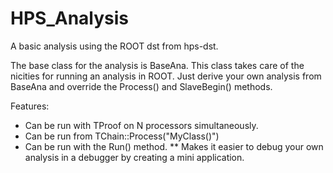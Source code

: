 # HPS_Analysis

A basic analysis using the ROOT dst from hps-dst.

The base class for the analysis is BaseAna. This class takes care of the nicities for running an analysis in ROOT. 
Just derive your own analysis from BaseAna and override the Process() and SlaveBegin() methods.

Features:
* Can be run with TProof on N processors simultaneously.
* Can be run from TChain::Process("MyClass()")
* Can be run with the Run() method.
** Makes it easier to debug your own analysis in a debugger by creating a mini application.

